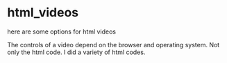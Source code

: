 # html_videos
here are some options for html videos


The controls of a video depend on the browser and operating system. Not only the html code. I did a variety of html codes.
